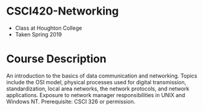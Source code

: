 # CSCI420-Networking
- Class at Houghton College
- Taken Spring 2019

# Course Description
An introduction to the basics of data communication and networking. Topics include the OSI model, physical processes used for digital transmission, standardization, local area networks, the network protocols, and network applications. Exposure to network manager responsibilities in UNIX and Windows NT. Prerequisite: CSCI 326 or permission.
